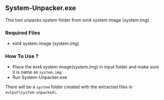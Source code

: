 ## System-Unpacker.exe
This tool unpacks system folder from ext4 system image (system.img).

### Required Files
- ext4 system image (system.img)

### How To Use ?
- Place the ext4 system image(system.img) in input folder and make sure it is name as `system.img`
- Run System-Unpacker.exe

There will be a `system` folder created with the extracted files in `output\system-unpacked\`.
